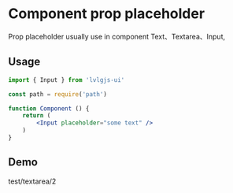 # Component prop placeholder

Prop placeholder usually use in component Text、Textarea、Input, 

## Usage
```jsx
import { Input } from 'lvlgjs-ui'

const path = require('path')

function Component () {
    return (
        <Input placeholder="some text" />
    )
}

```

## Demo
test/textarea/2